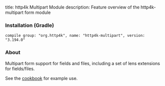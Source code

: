 title: http4k Multipart Module
description: Feature overview of the http4k-multipart form module

### Installation (Gradle)
```compile group: "org.http4k", name: "http4k-multipart", version: "3.194.0"```

### About

Multipart form support for fields and files, including a set of lens extensions for fields/files.

See the [cookbook](/cookbook/multipart_forms/) for example use.
